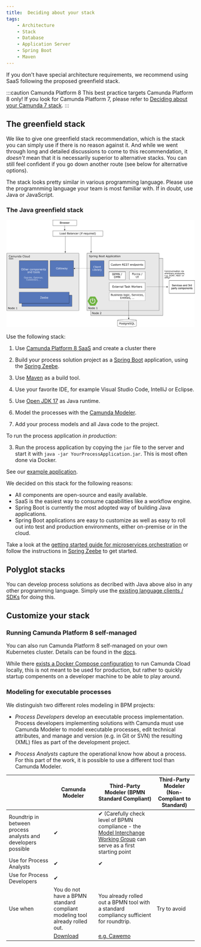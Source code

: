 ```yaml
---
title:  Deciding about your stack
tags:
    - Architecture
    - Stack
    - Database
    - Application Server
    - Spring Boot
    - Maven
---
```


If you don't have special architecture requirements, we recommend using SaaS following the proposed greenfield stack.

:::caution Camunda Platform 8
This best practice targets Camunda Platform 8 only! If you look for Camunda Platform 7, please refer to [Deciding about your Camunda 7 stack](../deciding-about-your-stack-c7/).
:::

## The greenfield stack

We like to give one greenfield stack recommendation, which is the stack you can simply use if there is no reason against it. And while we went through long and detailed discussions to come to this recommendation, it *doesn't* mean that it is necessarily superior to alternative stacks. You can still feel confident if you go down another route (see below for alternative options). 

The stack looks pretty similar in various programming language. Please use the programnming language your team is most familiar with. If in doubt, use Java or JavaScript.

### The Java greenfield stack

![greenfield stack architecture diagram](deciding-about-your-stack-assets/greenfield-architecture.png)

Use the following stack:

1. Use [Camunda Platform 8 SaaS](https://accounts.cloud.camunda.io/signup) and create a cluster there

1. Build your process solution project as a [Spring Boot](https://spring.io/projects/spring-boot) application, using the [Spring Zeebe](/docs/apis-clients/community-clients/spring/).

2. Use [Maven](https://maven.apache.org/) as a build tool.

3. Use your favorite IDE, for example Visual Studio Code, IntelliJ or Eclipse.

3. Use [Open JDK 17](https://jdk.java.net/17/) as Java runtime.

4. Model the processes with the [Camunda Modeler](https://camunda.org/download/modeler/).

4. Add your process models and all Java code to the project.

To run the process application *in production*:

3. Run the process application by copying the `jar` file to the server and start it with `java -jar YourProcessApplication.jar`. This is most often done via Docker.

See our [example application](https://github.com/camunda-community-hub/camunda-cloud-examples/tree/main/twitter-review-java-springboot).


We decided on this stack for the following reasons:

- All components are open-source and easily available.
- SaaS is the easiest way to consume capabilities like a workflow engine.
- Spring Boot is currently the most adopted way of building Java applications.
- Spring Boot applications are easy to customize as well as easy to roll out into test and production environments, either on-premise or in the cloud.

Take a look at the [getting started guide for microservices orchestration](/guides/getting-started-orchestrate-microservices.md) or follow the instructions in [Spring Zeebe](https://github.com/camunda-community-hub/spring-zeebe) to get started.

## Polyglot stacks

You can develop process solutions as decribed with Java above also in any other programming language. Simply use the [existing language clients / SDKs](/docs/apis-clients/overview/) for doing this.

<!--
## The JavaScript greenfield stack

## The C# greenfield stack
-->

## Customize your stack

### Running Camunda Platform 8 self-managed

You can also run Camunda Platform 8 self-managed on your own Kubernetes cluster. Details can be found in the [docs](/docs/self-managed/platform-deployment).

While there [exists a Docker Compose configuration](/docs/self-managed/platform-deployment/docker/) to run Camunda Cload locally, this is not meant to be used for production, but rather to quickly startup compenents on a developer machine to be able to play around.


### Modeling for executable processes

We distinguish two different roles modeling in BPM projects:

* *Process Developers* develop an executable process implementation. Process developers implementing solutions with Camunda must use Camunda Modeler to model executable processes, edit technical attributes, and manage and version (e.g. in Git or SVN) the resulting (XML) files as part of the development project.

* *Process Analysts* capture the operational know how about a process. For this part of the work, it is possible to use a different tool than Camunda Modeler.

|  | Camunda Modeler | Third-Party Modeler (BPMN Standard Compliant) | Third-Party Modeler (Non-Compliant to Standard) |
| -- | -- | -- | -- |
| Roundtrip in between process analysts and developers possible | &#10004; | &#10004; (Carefully check level of BPMN compliance - the [Model Interchange Working Group](http://bpmn-miwg.github.io/bpmn-miwg-tools/) can serve as a first starting point |  |
| Use for Process Analysts | &#10004; | &#10004; |  |
| Use for Process Developers | &#10004; |  |  |
| Use when | You do not have a BPMN standard compliant modeling tool already rolled out. | You already rolled out a BPMN tool with a standard compliancy sufficient for roundtrip. | Try to avoid  |
| | [Download](https://camunda.org/download/modeler/) | [e.g. Cawemo](http://cawemo.com/) |  |